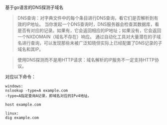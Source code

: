 基于go语言的DNS探测子域名

>DNS查询：对字典文件中的每个条目进行DNS查询，看它们是否解析到有效的IP地址。
当你发起一个DNS查询时，DNS服务器会检查其数据库，看是否有对应的记录。如果有，它会返回相应的IP地址；如果没有，它会返回一个NXDOMAIN（域名不存在）响应。
通过自动化工具对大量潜在的子域名进行查询，可以发现那些未被广泛知晓但实际上已经配置了DNS记录的子域名和其IP。

>使用DNS探测而不是用HTTP请求：域名解析的IP服务不一定支持HTTP协议。

对应以下命令：
```
windows:
nslookup -type=A example.com
-type=A指定查询A记录，即域名对应的IPv4地址。

host example.com

linux:
dig example.com
```